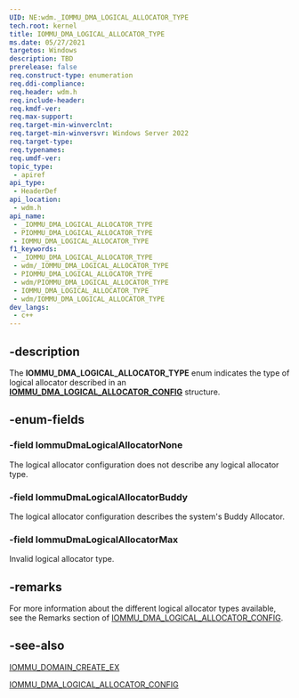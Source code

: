```yaml
---
UID: NE:wdm._IOMMU_DMA_LOGICAL_ALLOCATOR_TYPE
tech.root: kernel
title: IOMMU_DMA_LOGICAL_ALLOCATOR_TYPE
ms.date: 05/27/2021
targetos: Windows
description: TBD
prerelease: false
req.construct-type: enumeration
req.ddi-compliance: 
req.header: wdm.h
req.include-header: 
req.kmdf-ver: 
req.max-support: 
req.target-min-winverclnt: 
req.target-min-winversvr: Windows Server 2022
req.target-type: 
req.typenames: 
req.umdf-ver: 
topic_type:
 - apiref
api_type:
 - HeaderDef
api_location:
 - wdm.h
api_name:
 - _IOMMU_DMA_LOGICAL_ALLOCATOR_TYPE
 - PIOMMU_DMA_LOGICAL_ALLOCATOR_TYPE
 - IOMMU_DMA_LOGICAL_ALLOCATOR_TYPE
f1_keywords:
 - _IOMMU_DMA_LOGICAL_ALLOCATOR_TYPE
 - wdm/_IOMMU_DMA_LOGICAL_ALLOCATOR_TYPE
 - PIOMMU_DMA_LOGICAL_ALLOCATOR_TYPE
 - wdm/PIOMMU_DMA_LOGICAL_ALLOCATOR_TYPE
 - IOMMU_DMA_LOGICAL_ALLOCATOR_TYPE
 - wdm/IOMMU_DMA_LOGICAL_ALLOCATOR_TYPE
dev_langs:
 - c++
---
```


## -description

The **IOMMU_DMA_LOGICAL_ALLOCATOR_TYPE** enum indicates the type of logical allocator described in an [**IOMMU_DMA_LOGICAL_ALLOCATOR_CONFIG**](./ns-wdm-iommu_dma_logical_allocator_config.md) structure.

## -enum-fields

### -field IommuDmaLogicalAllocatorNone

The logical allocator configuration does not describe any logical allocator type.

### -field IommuDmaLogicalAllocatorBuddy

The logical allocator configuration describes the system's Buddy Allocator.

### -field IommuDmaLogicalAllocatorMax

Invalid logical allocator type.
## -remarks

For more information about the different logical allocator types available, see the Remarks section of [IOMMU_DMA_LOGICAL_ALLOCATOR_CONFIG](./ns-wdm-iommu_dma_logical_allocator_config.md).

## -see-also

[IOMMU_DOMAIN_CREATE_EX](./nc-wdm-iommu_domain_create_ex.md)

[IOMMU_DMA_LOGICAL_ALLOCATOR_CONFIG](./ns-wdm-iommu_dma_logical_allocator_config.md)